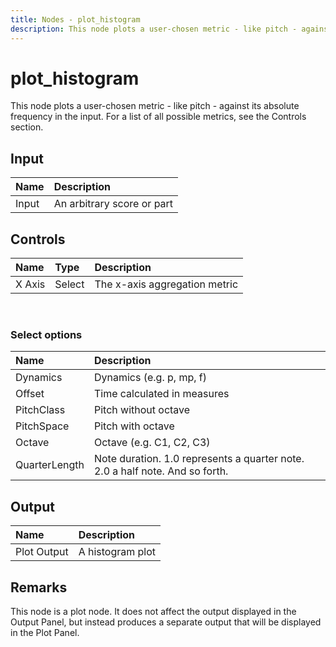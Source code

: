 ```yaml
---
title: Nodes - plot_histogram
description: This node plots a user-chosen metric - like pitch - against its absolute frequency in the input.
---
```


# plot_histogram

This node plots a user-chosen metric - like pitch - against its absolute frequency in the input. For a list of all possible metrics, see the <nuxt-link to="/docs/nodes/plot_histogram#controls">Controls section</nuxt-link>.

## Input

| Name | Description |
|:---|:---|
| Input | An arbitrary score or part |

## Controls

| Name | Type | Description |
|:---|:---|:---|
| X Axis | Select | The x-axis aggregation metric |

<br>

### Select options
| Name | Description |
|:---|:---|
| Dynamics | Dynamics (e.g. p, mp, f) |
| Offset | Time calculated in measures |
| PitchClass | Pitch without octave |
| PitchSpace | Pitch with octave |
| Octave | Octave (e.g. C1, C2, C3) |
| QuarterLength | Note duration. 1.0 represents a quarter note. 2.0 a half note. And so forth. |

## Output

| Name | Description |
|:---|:---|
| Plot Output | A histogram plot |

## Remarks

This node is a plot node. It does not affect the output displayed in the <nuxt-link to="/docs/editor/output-panel">Output Panel</nuxt-link>, but instead produces a separate output that will be displayed in the <nuxt-link to="/docs/editor/plot-panel">Plot Panel</nuxt-link>.

